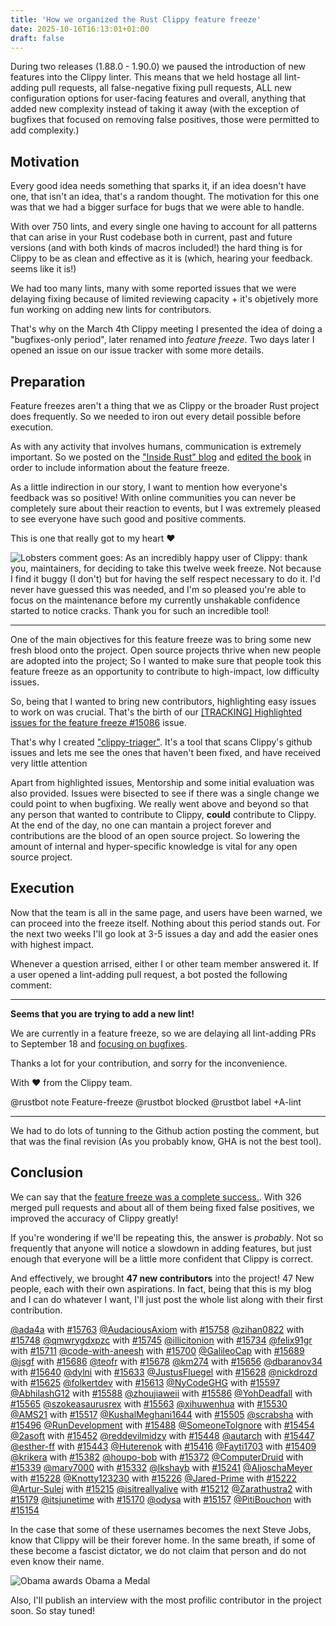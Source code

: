 ```yaml
---
title: 'How we organized the Rust Clippy feature freeze'
date: 2025-10-16T16:13:01+01:00
draft: false
---
```


During two releases (1.88.0 - 1.90.0) we paused the introduction of new features into the Clippy linter. This means
that we held hostage all lint-adding pull requests, all false-negative fixing pull requests, ALL new configuration
options for user-facing features and overall, anything that added new complexity instead of taking it away
(with the exception of bugfixes that focused on removing false positives, those were permitted to add complexity.)

## Motivation

Every good idea needs something that sparks it, if an idea doesn't have one, that isn't an idea, that's a random
thought. The motivation for this one was that we had a bigger surface for bugs that we were able to handle.

With over 750 lints, and every single one having to account for all patterns that can arise in your Rust codebase
both in current, past and future versions (and with both kinds of macros included!) the hard thing is for Clippy to
be as clean and effective as it is (which, hearing your feedback. seems like it is!)

We had too many lints, many with some reported issues that we were delaying fixing because of limited reviewing
capacity + it's objetively more fun working on adding new lints for contributors.

That's why on the March 4th Clippy meeting I presented the idea of doing a "bugfixes-only period", later renamed 
into _feature freeze_. Two days later I opened an issue on our issue tracker with some more details.

## Preparation

Feature freezes aren't a thing that we as Clippy or the broader Rust project does frequently. So we needed to iron out
every detail possible before execution.

As with any activity that involves humans, communication is extremely important. So we posted on
the ["Inside Rust" blog][inside-rust] and [edited the book](https://github.com/rust-lang/rust-clippy/pull/14456) in order to
include information about the feature freeze.

As a little indirection in our story, I want to mention how everyone's feedback was so positive! With online
communities you can never be completely sure about their reaction to events, but I was extremely pleased
to see everyone have such good and positive comments.

This is one that really got to my heart ❤️

![Lobsters comment goes: As an incredibly happy user of Clippy: thank you, maintainers, for deciding to take this twelve week freeze. Not because I find it buggy (I don't) but for having the self respect necessary to do it. I'd never have guessed this was needed, and I'm so pleased you're able to focus on the maintenance before my currently unshakable confidence started to notice cracks. Thank you for such an incredible tool!](/images/lobsters_comment.png)

---

One of the main objectives for this feature freeze was to bring some new fresh blood onto the project. Open source
projects thrive when new people are adopted into the project; So I wanted to make sure that people took this feature
freeze as an opportunity to contribute to high-impact, low difficulty issues.

So, being that I wanted to bring new contributors, highlighting easy issues to work on was crucial.
That's the birth of our [[TRACKING] Highlighted issues for the feature freeze #15086](https://github.com/rust-lang/rust-clippy/issues/15086)
issue.

That's why I created ["clippy-triager"](https://github.com/blyxyas/clippy-triager).
It's a tool that scans Clippy's github issues and lets me see the ones that haven't been fixed, and have received very little attention

Apart from highlighted issues, Mentorship and some initial evaluation was also provided. Issues were bisected to see
if there was a single change we could point to when bugfixing. We really went above and beyond so that any person that
wanted to contribute to Clippy, **could** contribute to Clippy. At the end of the day, no one can mantain a project
forever and contributions are the blood of an open source project. So lowering the amount of internal and
hyper-specific knowledge is vital for any open source project.

## Execution

Now that the team is all in the same page, and users have been warned, we can proceed into the freeze itself. Nothing about this period stands out. For the next two weeks I'll go look at 3-5 issues a day and add the easier ones with highest impact.

Whenever a question arrised, either I or other team member answered it. If a user opened a lint-adding pull request, a bot posted the following comment:

---

**Seems that you are trying to add a new lint!**

We are currently in a feature freeze, so we are delaying all lint-adding PRs to September 18 and [focusing on bugfixes](https://github.com/rust-lang/rust-clippy/issues/15086).

Thanks a lot for your contribution, and sorry for the inconvenience.

With ❤ from the Clippy team.

@rustbot note Feature-freeze
@rustbot blocked
@rustbot label +A-lint

---

We had to do lots of tunning to the Github action posting the comment, but that was the final revision (As you probably know, GHA is not the best tool).


## Conclusion

We can say that the [feature freeze was a complete success.](https://github.com/rust-lang/rust-clippy/blob/master/CHANGELOG.md#rust-190).
With 326 merged pull requests and about all of them being fixed false positives, we improved the accuracy of Clippy greatly!

If you're wondering if we'll be repeating this, the answer is _probably_. Not so frequently that anyone will notice
a slowdown in adding features, but just enough that everyone will be a little more confident that Clippy is correct.

And effectively, we brought **47 new contributors** into the project! 47 New people, each with their own aspirations.
In fact, being that this is my blog and I can do whatever I want, I'll just post the whole list along with their
first contribution.

[@ada4a](https://github.com/ada4a) with [#15763](https://github.com/rust-lang/rust-clippy/pull/15763)
[@AudaciousAxiom](https://github.com/AudaciousAxiom) with [#15758](https://github.com/rust-lang/rust-clippy/pull/15758)
[@zihan0822](https://github.com/zihan0822) with [#15748](https://github.com/rust-lang/rust-clippy/pull/15748)
[@qmwrygdxpzc](https://github.com/qmwrygdxpzc) with [#15745](https://github.com/rust-lang/rust-clippy/pull/15745)
[@illicitonion](https://github.com/illicitonion) with [#15734](https://github.com/rust-lang/rust-clippy/pull/15734)
[@felix91gr](https://github.com/felix91gr) with [#15711](https://github.com/rust-lang/rust-clippy/pull/15711)
[@code-with-aneesh](https://github.com/code-with-aneesh) with [#15700](https://github.com/rust-lang/rust-clippy/pull/15700)
[@GalileoCap](https://github.com/GalileoCap) with [#15689](https://github.com/rust-lang/rust-clippy/pull/15689)
[@jsgf](https://github.com/jsgf) with [#15686](https://github.com/rust-lang/rust-clippy/pull/15686)
[@teofr](https://github.com/teofr) with [#15678](https://github.com/rust-lang/rust-clippy/pull/15678)
[@km274](https://github.com/km274) with [#15656](https://github.com/rust-lang/rust-clippy/pull/15656)
[@dbaranov34](https://github.com/dbaranov34) with [#15640](https://github.com/rust-lang/rust-clippy/pull/15640)
[@dylni](https://github.com/dylni) with [#15633](https://github.com/rust-lang/rust-clippy/pull/15633)
[@JustusFluegel](https://github.com/JustusFluegel) with [#15628](https://github.com/rust-lang/rust-clippy/pull/15628)
[@nickdrozd](https://github.com/nickdrozd) with [#15625](https://github.com/rust-lang/rust-clippy/pull/15625)
[@folkertdev](https://github.com/folkertdev) with [#15613](https://github.com/rust-lang/rust-clippy/pull/15613)
[@NyCodeGHG](https://github.com/NyCodeGHG) with [#15597](https://github.com/rust-lang/rust-clippy/pull/15597)
[@AbhilashG12](https://github.com/AbhilashG12) with [#15588](https://github.com/rust-lang/rust-clippy/pull/15588)
[@zhoujiaweii](https://github.com/zhoujiaweii) with [#15586](https://github.com/rust-lang/rust-clippy/pull/15586)
[@YohDeadfall](https://github.com/YohDeadfall) with [#15565](https://github.com/rust-lang/rust-clippy/pull/15565)
[@szokeasaurusrex](https://github.com/szokeasaurusrex) with [#15563](https://github.com/rust-lang/rust-clippy/pull/15563)
[@xihuwenhua](https://github.com/xihuwenhua) with [#15530](https://github.com/rust-lang/rust-clippy/pull/15530)
[@AMS21](https://github.com/AMS21) with [#15517](https://github.com/rust-lang/rust-clippy/pull/15517)
[@KushalMeghani1644](https://github.com/KushalMeghani1644) with [#15505](https://github.com/rust-lang/rust-clippy/pull/15505)
[@scrabsha](https://github.com/scrabsha) with [#15496](https://github.com/rust-lang/rust-clippy/pull/15496)
[@RunDevelopment](https://github.com/RunDevelopment) with [#15488](https://github.com/rust-lang/rust-clippy/pull/15488)
[@SomeoneToIgnore](https://github.com/SomeoneToIgnore) with [#15454](https://github.com/rust-lang/rust-clippy/pull/15454)
[@2asoft](https://github.com/2asoft) with [#15452](https://github.com/rust-lang/rust-clippy/pull/15452)
[@reddevilmidzy](https://github.com/reddevilmidzy) with [#15448](https://github.com/rust-lang/rust-clippy/pull/15448)
[@autarch](https://github.com/autarch) with [#15447](https://github.com/rust-lang/rust-clippy/pull/15447)
[@esther-ff](https://github.com/esther-ff) with [#15443](https://github.com/rust-lang/rust-clippy/pull/15443)
[@Huterenok](https://github.com/Huterenok) with [#15416](https://github.com/rust-lang/rust-clippy/pull/15416)
[@Fayti1703](https://github.com/Fayti1703) with [#15409](https://github.com/rust-lang/rust-clippy/pull/15409)
[@krikera](https://github.com/krikera) with [#15382](https://github.com/rust-lang/rust-clippy/pull/15382)
[@houpo-bob](https://github.com/houpo-bob) with [#15372](https://github.com/rust-lang/rust-clippy/pull/15372)
[@ComputerDruid](https://github.com/ComputerDruid) with [#15339](https://github.com/rust-lang/rust-clippy/pull/15339)
[@marv7000](https://github.com/marv7000) with [#15332](https://github.com/rust-lang/rust-clippy/pull/15332)
[@lkshayb](https://github.com/lkshayb) with [#15241](https://github.com/rust-lang/rust-clippy/pull/15241)
[@AljoschaMeyer](https://github.com/AljoschaMeyer) with [#15228](https://github.com/rust-lang/rust-clippy/pull/15228)
[@Knotty123230](https://github.com/Knotty123230) with [#15226](https://github.com/rust-lang/rust-clippy/pull/15226)
[@Jared-Prime](https://github.com/Jared-Prime) with [#15222](https://github.com/rust-lang/rust-clippy/pull/15222)
[@Artur-Sulej](https://github.com/Artur-Sulej) with [#15215](https://github.com/rust-lang/rust-clippy/pull/15215)
[@isitreallyalive](https://github.com/isitreallyalive) with [#15212](https://github.com/rust-lang/rust-clippy/pull/15212)
[@Zarathustra2](https://github.com/Zarathustra2) with [#15179](https://github.com/rust-lang/rust-clippy/pull/15179)
[@itsjunetime](https://github.com/itsjunetime) with [#15170](https://github.com/rust-lang/rust-clippy/pull/15170)
[@odysa](https://github.com/odysa) with [#15157](https://github.com/rust-lang/rust-clippy/pull/15157)
[@PitiBouchon](https://github.com/PitiBouchon) with [#15154](https://github.com/rust-lang/rust-clippy/pull/15154)

In the case that some of these usernames becomes the next Steve Jobs, know that Clippy will be their forever home.
In the same breath, if some of these become a fascist dictator, we do not claim that person and do not even know their
name.

![Obama awards Obama a Medal](/images/obama_awards_obama_a_medal.jpg)

Also, I'll publish an interview with the most profilic contributor in the project soon. So stay tuned!

[inside-rust]:https://blog.rust-lang.org/inside-rust/2025/06/21/announcing-the-clippy-feature-freeze
